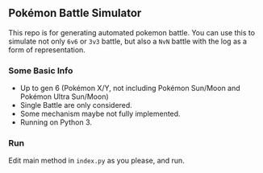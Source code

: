 ## Pokémon Battle Simulator

This repo is for generating automated pokemon battle. You can use this to simulate not only `6v6` or `3v3` battle, but also a `NvN` battle with the log as a form of representation.

### Some Basic Info

-   Up to gen 6 (Pokémon X/Y, not including Pokémon Sun/Moon and Pokémon Ultra Sun/Moon)
-   Single Battle are only considered.
-   Some mechanism maybe not fully implemented.
-   Running on Python 3.

### Run

Edit main method in `index.py` as you please, and run.
